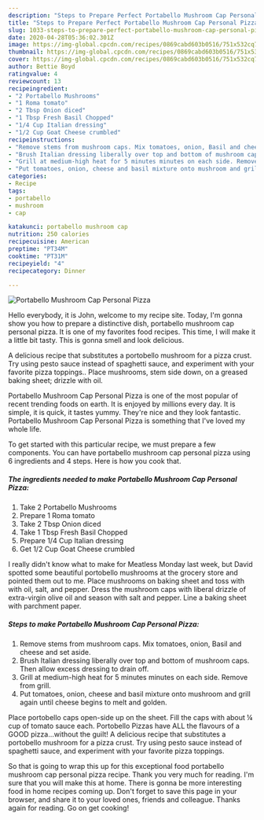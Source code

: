 ```yaml
---
description: "Steps to Prepare Perfect Portabello Mushroom Cap Personal Pizza"
title: "Steps to Prepare Perfect Portabello Mushroom Cap Personal Pizza"
slug: 1033-steps-to-prepare-perfect-portabello-mushroom-cap-personal-pizza
date: 2020-04-28T05:36:02.301Z
image: https://img-global.cpcdn.com/recipes/0869cabd603b0516/751x532cq70/portabello-mushroom-cap-personal-pizza-recipe-main-photo.jpg
thumbnail: https://img-global.cpcdn.com/recipes/0869cabd603b0516/751x532cq70/portabello-mushroom-cap-personal-pizza-recipe-main-photo.jpg
cover: https://img-global.cpcdn.com/recipes/0869cabd603b0516/751x532cq70/portabello-mushroom-cap-personal-pizza-recipe-main-photo.jpg
author: Bettie Boyd
ratingvalue: 4
reviewcount: 13
recipeingredient:
- "2 Portabello Mushrooms"
- "1 Roma tomato"
- "2 Tbsp Onion diced"
- "1 Tbsp Fresh Basil Chopped"
- "1/4 Cup Italian dressing"
- "1/2 Cup Goat Cheese crumbled"
recipeinstructions:
- "Remove stems from mushroom caps. Mix tomatoes, onion, Basil and cheese and set aside."
- "Brush Italian dressing liberally over top and bottom of mushroom caps. Then allow excess dressing to drain off."
- "Grill at medium-high heat for 5 minutes minutes on each side. Remove from grill."
- "Put tomatoes, onion, cheese and basil mixture onto mushroom and grill again until cheese begins to melt and golden."
categories:
- Recipe
tags:
- portabello
- mushroom
- cap

katakunci: portabello mushroom cap 
nutrition: 250 calories
recipecuisine: American
preptime: "PT34M"
cooktime: "PT31M"
recipeyield: "4"
recipecategory: Dinner

---
```



![Portabello Mushroom Cap Personal Pizza](https://img-global.cpcdn.com/recipes/0869cabd603b0516/751x532cq70/portabello-mushroom-cap-personal-pizza-recipe-main-photo.jpg)

Hello everybody, it is John, welcome to my recipe site. Today, I'm gonna show you how to prepare a distinctive dish, portabello mushroom cap personal pizza. It is one of my favorites food recipes. This time, I will make it a little bit tasty. This is gonna smell and look delicious.

A delicious recipe that substitutes a portobello mushroom for a pizza crust. Try using pesto sauce instead of spaghetti sauce, and experiment with your favorite pizza toppings.. Place mushrooms, stem side down, on a greased baking sheet; drizzle with oil.

Portabello Mushroom Cap Personal Pizza is one of the most popular of recent trending foods on earth. It is enjoyed by millions every day. It is simple, it is quick, it tastes yummy. They're nice and they look fantastic. Portabello Mushroom Cap Personal Pizza is something that I've loved my whole life.


To get started with this particular recipe, we must prepare a few components. You can have portabello mushroom cap personal pizza using 6 ingredients and 4 steps. Here is how you cook that.

<!--inarticleads1-->

##### The ingredients needed to make Portabello Mushroom Cap Personal Pizza:

1. Take 2 Portabello Mushrooms
1. Prepare 1 Roma tomato
1. Take 2 Tbsp Onion diced
1. Take 1 Tbsp Fresh Basil Chopped
1. Prepare 1/4 Cup Italian dressing
1. Get 1/2 Cup Goat Cheese crumbled


I really didn&#39;t know what to make for Meatless Monday last week, but David spotted some beautiful portobello mushrooms at the grocery store and pointed them out to me. Place mushrooms on baking sheet and toss with with oil, salt, and pepper. Dress the mushroom caps with liberal drizzle of extra-virgin olive oil and season with salt and pepper. Line a baking sheet with parchment paper. 

<!--inarticleads2-->

##### Steps to make Portabello Mushroom Cap Personal Pizza:

1. Remove stems from mushroom caps. Mix tomatoes, onion, Basil and cheese and set aside.
1. Brush Italian dressing liberally over top and bottom of mushroom caps. Then allow excess dressing to drain off.
1. Grill at medium-high heat for 5 minutes minutes on each side. Remove from grill.
1. Put tomatoes, onion, cheese and basil mixture onto mushroom and grill again until cheese begins to melt and golden.


Place portobello caps open-side up on the sheet. Fill the caps with about ¼ cup of tomato sauce each. Portobello Pizzas have ALL the flavours of a GOOD pizza…without the guilt! A delicious recipe that substitutes a portobello mushroom for a pizza crust. Try using pesto sauce instead of spaghetti sauce, and experiment with your favorite pizza toppings. 

So that is going to wrap this up for this exceptional food portabello mushroom cap personal pizza recipe. Thank you very much for reading. I'm sure that you will make this at home. There is gonna be more interesting food in home recipes coming up. Don't forget to save this page in your browser, and share it to your loved ones, friends and colleague. Thanks again for reading. Go on get cooking!
